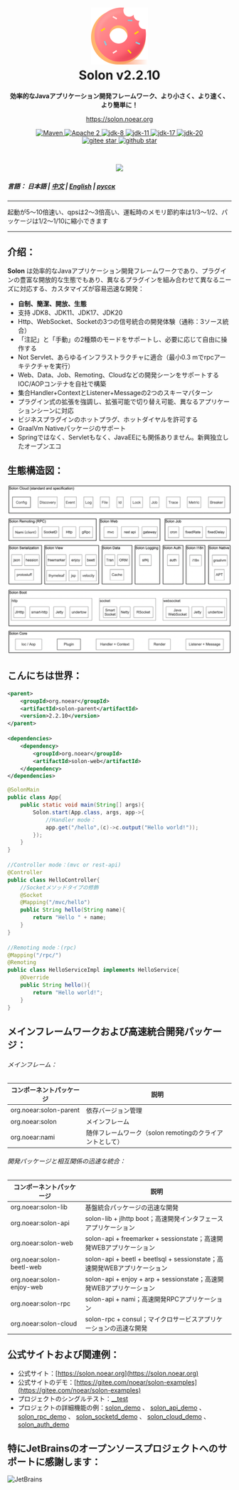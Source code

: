 <h1 align="center" style="text-align:center;">
<img src="solon_icon.png" width="128" />
<br />
Solon v2.2.10
</h1>
<p align="center">
	<strong>効率的なJavaアプリケーション開発フレームワーク、より小さく、より速く、より簡単に！</strong>
</p>
<p align="center">
	<a href="https://solon.noear.org/">https://solon.noear.org</a>
</p>

<p align="center">
    <a target="_blank" href="https://central.sonatype.com/search?q=org.noear%2520solon-parent">
        <img src="https://img.shields.io/maven-central/v/org.noear/solon.svg?label=Maven%20Central" alt="Maven" />
    </a>
    <a target="_blank" href="https://www.apache.org/licenses/LICENSE-2.0.txt">
		<img src="https://img.shields.io/:License-Apache2-blue.svg" alt="Apache 2" />
	</a>
    <a target="_blank" href="https://www.oracle.com/java/technologies/javase/javase-jdk8-downloads.html">
		<img src="https://img.shields.io/badge/JDK-8-green.svg" alt="jdk-8" />
	</a>
    <a target="_blank" href="https://www.oracle.com/java/technologies/javase/jdk11-archive-downloads.html">
		<img src="https://img.shields.io/badge/JDK-11-green.svg" alt="jdk-11" />
	</a>
    <a target="_blank" href="https://www.oracle.com/java/technologies/javase/jdk17-archive-downloads.html">
		<img src="https://img.shields.io/badge/JDK-17-green.svg" alt="jdk-17" />
	</a>
    <a target="_blank" href="https://www.oracle.com/java/technologies/javase/jdk20-archive-downloads.html">
		<img src="https://img.shields.io/badge/JDK-20-green.svg" alt="jdk-20" />
	</a>
    <br />
    <a target="_blank" href='https://gitee.com/noear/solon/stargazers'>
		<img src='https://gitee.com/noear/solon/badge/star.svg' alt='gitee star'/>
	</a>
    <a target="_blank" href='https://github.com/noear/solon/stargazers'>
		<img src="https://img.shields.io/github/stars/noear/solon.svg?logo=github" alt="github star"/>
	</a>
</p>

<br/>
<p align="center">
	<a href="https://jq.qq.com/?_wv=1027&k=kjB5JNiC">
	<img src="https://img.shields.io/badge/QQ交流群-22200020-orange"/></a>
</p>

##### 言語： 日本語 | [中文](README.md) | [English](README_EN.md) | [русск](README_RU.md)

<hr />

起動が5～10倍速い、qpsは2～3倍高い、運転時のメモリ節約率は1/3～1/2、パッケージは1/2～1/10に縮小できます

<hr />

## 介绍：

**Solon** は効率的なJavaアプリケーション開発フレームワークであり、プラグインの豊富な開放的な生態でもあり、異なるプラグインを組み合わせて異なるニーズに対応する、カスタマイズが容易迅速な開発：

* **自制、簡潔、開放、生態**
* 支持 JDK8、JDK11、JDK17、JDK20
* Http、WebSocket、Socketの3つの信号統合の開発体験（通称：3ソース統合）
* 「注記」と「手動」の2種類のモードをサポートし、必要に応じて自由に操作する
* Not Servlet、あらゆるインフラストラクチャに適合（最小0.3 mでrpcアーキテクチャを実行）
* Web、Data、Job、Remoting、Cloudなどの開発シーンをサポートするIOC/AOPコンテナを自社で構築
* 集合Handler+ContextとListener+Messageの2つのスキーマパターン
* プラグイン式の拡張を強調し、拡張可能で切り替え可能、異なるアプリケーションシーンに対応
* ビジネスプラグインのホットプラグ、ホットダイヤルを許可する
* GraalVm Nativeパッケージのサポート
* Springではなく、Servletもなく、JavaEEにも関係ありません。新興独立したオープンエコ


## 生態構造図：

<img src="solon_schema.png" width="700" />

## こんにちは世界：

```xml
<parent>
    <groupId>org.noear</groupId>
    <artifactId>solon-parent</artifactId>
    <version>2.2.10</version>   
</parent>

<dependencies>
    <dependency>
        <groupId>org.noear</groupId>
        <artifactId>solon-web</artifactId>
    </dependency>
</dependencies>
```

```java
@SolonMain
public class App{
    public static void main(String[] args){
        Solon.start(App.class, args, app->{
            //Handler mode：
            app.get("/hello",(c)->c.output("Hello world!"));
        });
    }
}

//Controller mode：(mvc or rest-api)
@Controller
public class HelloController{
    //Socketメソッドタイプの修飾
    @Socket
    @Mapping("/mvc/hello")
    public String hello(String name){
        return "Hello " + name;
    }
}

//Remoting mode：(rpc)
@Mapping("/rpc/")
@Remoting
public class HelloServiceImpl implements HelloService{
    @Override
    public String hello(){
        return "Hello world!";
    }
}
```


## メインフレームワークおよび高速統合開発パッケージ：

###### メインフレーム：

| コンポーネントパッケージ                    | 説明                          |
|------------------------|-----------------------------|
| org.noear:solon-parent | 依存バージョン管理                      |
| org.noear:solon        | メインフレーム                         |
| org.noear:nami         | 随伴フレームワーク（solon remotingのクライアントとして） |

###### 開発パッケージと相互関係の迅速な統合：

| コンポーネントパッケージ                       | 説明                                                          |
|---------------------------|-------------------------------------------------------------|
| org.noear:solon-lib       | 基盤統合パッケージの迅速な開発                                             |
| org.noear:solon-api       | solon-lib + jlhttp boot；高速開発インタフェースアプリケーション                 |
| org.noear:solon-web       | solon-api + freemarker + sessionstate；高速開発WEBアプリケーション       |
| org.noear:solon-beetl-web | solon-api + beetl + beetlsql + sessionstate；高速開発WEBアプリケーション |
| org.noear:solon-enjoy-web | solon-api + enjoy + arp + sessionstate；高速開発WEBアプリケーション      |
| org.noear:solon-rpc       | solon-api + nami；高速開発RPCアプリケーション                            |
| org.noear:solon-cloud     | solon-rpc + consul；マイクロサービスアプリケーションの迅速な開発                                |


## 公式サイトおよび関連例：

* 公式サイト：[https://solon.noear.org](https://solon.noear.org)
* 公式サイトのデモ：[https://gitee.com/noear/solon-examples](https://gitee.com/noear/solon-examples)
* プロジェクトのシングルテスト：[__test](./__test/) 
* プロジェクトの詳細機能の例：[solon_demo](https://gitee.com/noear/solon_demo) 、 [solon_api_demo](https://gitee.com/noear/solon_api_demo)  、 [solon_rpc_demo](https://gitee.com/noear/solon_rpc_demo) 、 [solon_socketd_demo](https://gitee.com/noear/solon_socketd_demo) 、 [solon_cloud_demo](https://gitee.com/noear/solon_cloud_demo) 、 [solon_auth_demo](https://gitee.com/noear/solon_auth_demo)

## 特にJetBrainsのオープンソースプロジェクトへのサポートに感謝します：

<a href="https://jb.gg/OpenSourceSupport">
  <img src="https://user-images.githubusercontent.com/8643542/160519107-199319dc-e1cf-4079-94b7-01b6b8d23aa6.png" align="left" height="100" width="100"  alt="JetBrains">
</a>

